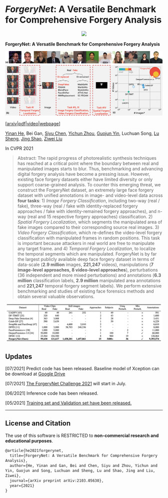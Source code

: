 # *ForgeryNet*: A Versatile Benchmark for Comprehensive Forgery Analysis
<p align="center"> 
<img src="images/teaser.png">
</p>

**ForgeryNet: A Versatile Benchmark for Comprehensive Forgery Analysis**
<p align="center"> 
<img src="images/abstract.png">
</p>

[[arxiv](https://arxiv.org/abs/2103.05630)|[pdf](https://yinanhe.github.io/projects/doc/forgerynet.pdf)|[video](https://www.youtube.com/watch?v=e8XIL3Di2Y8)|[webpage](https://yinanhe.github.io/projects/forgerynet.html)]

[Yinan He](https://github.com/yinanhe), Bei Gan, [Siyu Chen](https://github.com/Siyu-C), [Yichun Zhou](https://github.com/TheshowN), [Guojun Yin](https://gjyin91.github.io), Luchuan Song, [Lu Sheng](https://lucassheng.github.io/), [Jing Shao](https://amandajshao.github.io), [Ziwei Liu](https://liuziwei7.github.io)

In CVPR 2021

> Abstract: The rapid progress of photorealistic synthesis techniques has reached at a critical point where the boundary between real and manipulated images starts to blur. Thus, benchmarking and advancing digital forgery analysis have become a pressing issue. However, existing face forgery datasets either have limited diversity or only support coarse-grained analysis. To counter this emerging threat, we construct the ForgeryNet dataset, an extremely large face forgery dataset with unified annotations in image- and video-level data across **four tasks**: 1) *Image Forgery Classification*, including two-way (real / fake), three-way (real / fake with identity-replaced forgery approaches / fake with identity-remained forgery approaches), and n-way (real and 15 respective forgery approaches) classification. 2) *Spatial Forgery Localization*, which segments the manipulated area of fake images compared to their corresponding source real images. 3) *Video Forgery Classification*, which re-defines the video-level forgery classification with manipulated frames in random positions. This task is important because attackers in real world are free to manipulate any target frame. and 4) *Temporal Forgery Localization*, to localize the temporal segments which are manipulated. ForgeryNet is by far the largest publicly available deep face forgery dataset in terms of data-scale (**2.9 million** images, **221,247** videos), manipulations (**7 image-level approaches, 8 video-level approaches**), perturbations (36 independent and more mixed perturbations) and annotations (**6.3 million** classification labels, **2.9 million** manipulated area annotations and **221,247** temporal forgery segment labels). We perform extensive benchmarking and studies of existing face forensics methods and obtain several valuable observations.
<p align="center"> 
<img src="images/dataset.png">
</p>

## Updates
[07/2021] Predict code has been released. Baseline model of Xception can be download at [Google Drive](https://drive.google.com/file/d/17goGzx5ljYSOYjSEw6un7Wb9g_9MGjG_/view?usp=sharing)

[07/2021] [The ForgeryNet Challenge 2021](https://competitions.codalab.org/competitions/33386) will start in July. 

[06/2021] Inference code has been released.

[05/2021] [Training set and Validation set have been released.](https://yinanhe.github.io/projects/forgerynet.html#download)

---

## License and Citation
The use of this software is RESTRICTED to **non-commercial research and educational purposes**.
```
@article{he2021forgerynet,
  title={ForgeryNet: A Versatile Benchmark for Comprehensive Forgery Analysis},
  author={He, Yinan and Gan, Bei and Chen, Siyu and Zhou, Yichun and Yin, Guojun and Song, Luchuan and Sheng, Lu and Shao, Jing and Liu, Ziwei},
  journal={arXiv preprint arXiv:2103.05630},
  year={2021}
}
```
